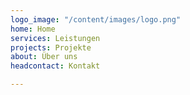 ```yaml
---
logo_image: "/content/images/logo.png"
home: Home
services: Leistungen
projects: Projekte
about: Über uns
headcontact: Kontakt

---
```

